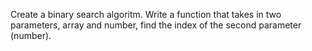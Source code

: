 Create a binary search algoritm. Write a function that takes in two parameters, array and number, find the index of the second parameter (number).
